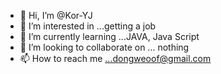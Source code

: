 - 👋 Hi, I’m @Kor-YJ
- 👀 I’m interested in ...getting a job
- 🌱 I’m currently learning ...JAVA, Java Script
- 💞️ I’m looking to collaborate on ... nothing
- 📫 How to reach me ...dongweoof@gmail.com

<!---
Kor-YJ/Kor-YJ is a ✨ special ✨ repository because its `README.md` (this file) appears on your GitHub profile.
You can click the Preview link to take a look at your changes.
--->
